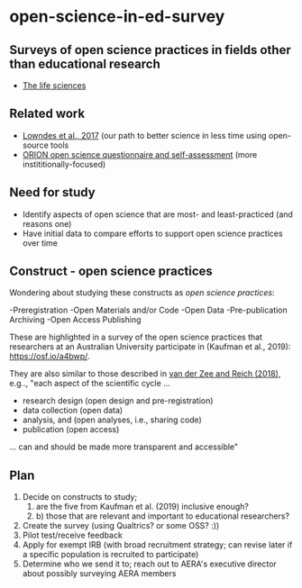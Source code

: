 # open-science-in-ed-survey

## Surveys of open science practices in fields other than educational research

- [The life sciences](http://dx.doi.org/10.1371/journal.pcbi.1005755)

## Related work

- [Lowndes et al., 2017](https://scholar.google.com/scholar?hl=en&as_sdt=0%2C43&q=+Lowndes+et+al.%2C+2017&btnG=&oq=lownd) (our path to better science in less time using open-source tools
- [ORION open science questionnaire and self-assessment](https://www.orion-openscience.eu/public/2019-01/ORION_Questionaire_RPFO-CRECIM.pdf) (more instititionally-focused)

## Need for study 

- Identify aspects of open science that are most- and least-practiced (and reasons one)
- Have initial data to compare efforts to support open science practices over time

## Construct - open science practices

Wondering about studying these constructs as *open science practices*:

-Preregistration
-Open Materials and/or Code
-Open Data
-Pre-publication Archiving
-Open Access Publishing  

These are highlighted in a survey of the open science practices that researchers at an Australian University participate in (Kaufman et al., 2019): https://osf.io/a4bwp/.

They are also similar to those described in [van der Zee and Reich (2018)](https://journals.sagepub.com/doi/full/10.1177/2332858418787466), e.g.., "each aspect of the scientific cycle ... 

- research design (open design and pre-registration)
- data collection (open data)
- analysis, and (open analyses, i.e., sharing code)
- publication (open access)

... can and should be made more transparent and accessible"

## Plan

1. Decide on constructs to study; 
   1. are the five from Kaufman et al. (2019) inclusive enough?
   1. b) those that are relevant and important to educational researchers?
1. Create the survey (using Qualtrics? or some OSS? :))
1. Pilot test/receive feedback
1. Apply for exempt IRB (with broad recruitment strategy; can revise later if a specific population is recruited to participate)
1. Determine who we send it to; reach out to AERA's executive director about possibly surveying AERA members
